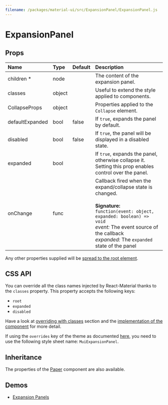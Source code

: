 ```yaml
---
filename: /packages/material-ui/src/ExpansionPanel/ExpansionPanel.js
---
```


<!--- This documentation is automatically generated, do not try to edit it. -->

# ExpansionPanel



## Props

| Name | Type | Default | Description |
|:-----|:-----|:--------|:------------|
| <span class="prop-name required">children *</span> | <span class="prop-type">node |  | The content of the expansion panel. |
| <span class="prop-name">classes</span> | <span class="prop-type">object |  | Useful to extend the style applied to components. |
| <span class="prop-name">CollapseProps</span> | <span class="prop-type">object |  | Properties applied to the `Collapse` element. |
| <span class="prop-name">defaultExpanded</span> | <span class="prop-type">bool | <span class="prop-default">false</span> | If `true`, expands the panel by default. |
| <span class="prop-name">disabled</span> | <span class="prop-type">bool | <span class="prop-default">false</span> | If `true`, the panel will be displayed in a disabled state. |
| <span class="prop-name">expanded</span> | <span class="prop-type">bool |  | If `true`, expands the panel, otherwise collapse it. Setting this prop enables control over the panel. |
| <span class="prop-name">onChange</span> | <span class="prop-type">func |  | Callback fired when the expand/collapse state is changed.<br><br>**Signature:**<br>`function(event: object, expanded: boolean) => void`<br>*event:* The event source of the callback<br>*expanded:* The `expanded` state of the panel |

Any other properties supplied will be [spread to the root element](/guides/api#spread).

## CSS API

You can override all the class names injected by React-Material thanks to the `classes` property.
This property accepts the following keys:
- `root`
- `expanded`
- `disabled`

Have a look at [overriding with classes](/customization/overrides#overriding-with-classes) section
and the [implementation of the component](http://git.dev.sh.ctripcorp.com/sixthquake/react-material/tree/v1-beta/packages/material-ui/src/ExpansionPanel/ExpansionPanel.js)
for more detail.

If using the `overrides` key of the theme as documented
[here](/customization/themes#customizing-all-instances-of-a-component-type),
you need to use the following style sheet name: `MuiExpansionPanel`.

## Inheritance

The properties of the [Paper](/api/paper) component are also available.

## Demos

- [Expansion Panels](/demos/expansion-panels)

